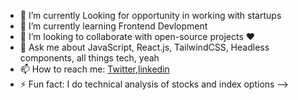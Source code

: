 - 🔭 I’m currently Looking for opportunity in working with startups
- 🌱 I’m currently learning Frontend Devlopment 
- 👯 I’m looking to collaborate with open-source projects ❤️ 
- 💬 Ask me about JavaScript, React.js, TailwindCSS, Headless components, all things tech, yeah
- 📫 How to reach me: [Twitter](https://twitter.com/maniksharma424),[linkedin](https://www.linkedin.com/in/manik-sharma-b517b316b/)
- ⚡ Fun fact:  I do technical analysis of stocks and index options 
-->
